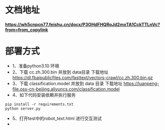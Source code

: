# 文档地址
#### https://wh5cnpcn77.feishu.cn/docx/P3OHdFHQRoJd2mxTA1CckTTLnVc?from=from_copylink

# 部署方式
- 1、准备python3.10 环境
- 2、下载 cc.zh.300.bin 并放到 data目录 下载地址 https://dl.fbaipublicfiles.com/fasttext/vectors-crawl/cc.zh.300.bin.gz
- 3、下载 classification.model 并放到 data 目录 下载地址 https://luanpeng-file.oss-cn-beijing.aliyuncs.com/classification.model
- 4、如下代码安装依赖并执行服务

```schell
pip install -r requirements.txt
python server.py
```

- 5、打开test中的robot_text.html 进行交互测试
- 

